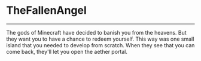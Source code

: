 # TheFallenAngel
----------------
The gods of Minecraft have decided to banish you from the heavens. But they want you to have a chance to redeem yourself.
This way was one small island that you needed to develop from scratch.
When they see that you can come back, they'll let you open the aether portal.
